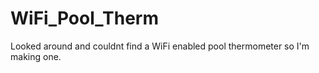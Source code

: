 # WiFi_Pool_Therm

Looked around and couldnt find a WiFi enabled pool thermometer so I'm making one.
